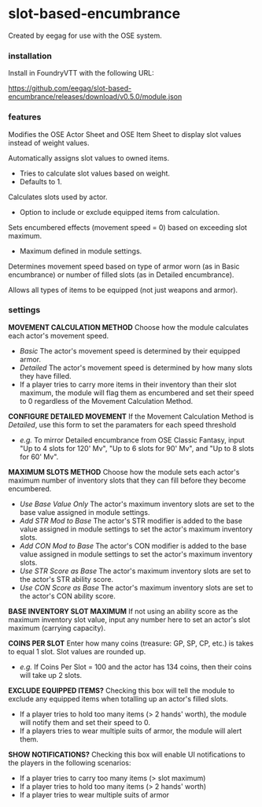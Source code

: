 # slot-based-encumbrance

Created by eegag for use with the OSE system.

### installation

Install in FoundryVTT with the following URL:

https://github.com/eegag/slot-based-encumbrance/releases/download/v0.5.0/module.json

### features

Modifies the OSE Actor Sheet and OSE Item Sheet to display slot values instead of weight values.

Automatically assigns slot values to owned items.
- Tries to calculate slot values based on weight.
- Defaults to 1.

Calculates slots used by actor.
- Option to include or exclude equipped items from calculation.

Sets encumbered effects (movement speed = 0) based on exceeding slot maximum.
- Maximum defined in module settings.

Determines movement speed based on type of armor worn (as in Basic encumbrance) or number of filled slots (as in Detailed encumbrance).

Allows all types of items to be equipped (not just weapons and armor).

### settings

**MOVEMENT CALCULATION METHOD** Choose how the module calculates each actor's movement speed.
- *Basic* The actor's movement speed is determined by their equipped armor.
- *Detailed* The actor's movement speed is determined by how many slots they have filled.
- If a player tries to carry more items in their inventory than their slot maximum, the module will flag them as encumbered and set their speed to 0 regardless of the Movement Calculation Method.

**CONFIGURE DETAILED MOVEMENT** If the Movement Calculation Method is *Detailed*, use this form to set the paramaters for each speed threshold
- *e.g.* To mirror Detailed encumbrance from OSE Classic Fantasy, input "Up to 4 slots for 120' Mv", "Up to 6 slots for 90' Mv", and "Up to 8 slots for 60' Mv".

**MAXIMUM SLOTS METHOD** Choose how the module sets each actor's maximum number of inventory slots that they can fill before they become encumbered.
- *Use Base Value Only* The actor's maximum inventory slots are set to the base value assigned in module settings.
- *Add STR Mod to Base* The actor's STR modifier is added to the base value assigned in module settings to set the actor's maximum inventory slots.
- *Add CON Mod to Base* The actor's CON modifier is added to the base value assigned in module settings to set the actor's maximum inventory slots.
- *Use STR Score as Base* The actor's maximum inventory slots are set to the actor's STR ability score.
- *Use CON Score as Base* The actor's maximum inventory slots are set to the actor's CON ability score.

**BASE INVENTORY SLOT MAXIMUM** If not using an ability score as the maximum inventory slot value, input any number here to set an actor's slot maximum (carrying capacity).

**COINS PER SLOT** Enter how many coins (treasure: GP, SP, CP, etc.) is takes to equal 1 slot. Slot values are rounded up.
- *e.g.* If Coins Per Slot = 100 and the actor has 134 coins, then their coins will take up 2 slots.

**EXCLUDE EQUIPPED ITEMS?** Checking this box will tell the module to exclude any equipped items when totalling up an actor's filled slots.
- If a player tries to hold too many items (> 2 hands' worth), the module will notify them and set their speed to 0.
- If a players tries to wear multiple suits of armor, the module will alert them.

**SHOW NOTIFICATIONS?** Checking this box will enable UI notifications to the players in the following scenarios:
- If a player tries to carry too many items (> slot maximum)
- If a player tries to hold too many items (> 2 hands' worth)
- If a player tries to wear multiple suits of armor